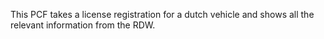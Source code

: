 This PCF takes a license registration for a dutch vehicle and shows all the relevant information from the RDW.
